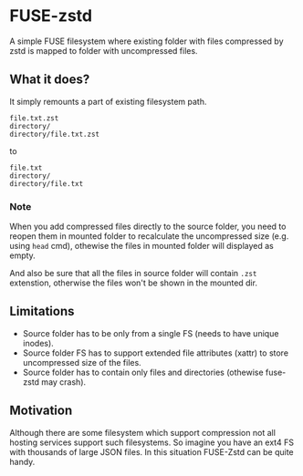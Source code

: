 # FUSE-zstd

A simple FUSE filesystem where existing folder with files compressed by zstd
is mapped to folder with uncompressed files.

## What it does?
It simply remounts a part of existing filesystem path.
```
file.txt.zst
directory/
directory/file.txt.zst
```
to
```
file.txt
directory/
directory/file.txt
```

### Note
When you add compressed files directly to the source folder, you need to reopen them
in mounted folder to recalculate the uncompressed size (e.g. using `head` cmd),
othewise the files in mounted folder will displayed as empty.

And also be sure that all the files in source folder will contain `.zst` extenstion,
otherwise the files won't be shown in the mounted dir.


## Limitations
* Source folder has to be only from a single FS (needs to have unique inodes).
* Source folder FS has to support extended file attributes (xattr) to store uncompressed size of the files.
* Source folder has to contain only files and directories (othewise fuse-zstd may crash).

## Motivation
Although there are some filesystem which support compression not all hosting services
support such filesystems. So imagine you have an ext4 FS with thousands of large JSON files.
In this situation FUSE-Zstd can be quite handy.
